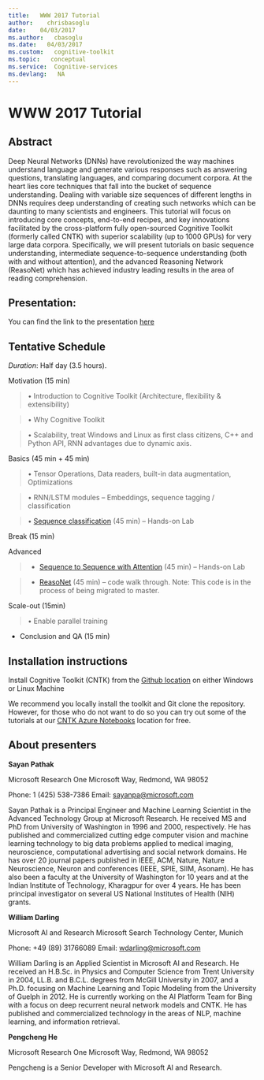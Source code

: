 ```yaml
---
title:   WWW 2017 Tutorial
author:    chrisbasoglu
date:    04/03/2017
ms.author:   cbasoglu
ms.date:   04/03/2017
ms.custom:   cognitive-toolkit
ms.topic:   conceptual
ms.service:  Cognitive-services
ms.devlang:   NA
---
```


# WWW 2017 Tutorial

## Abstract

Deep Neural Networks (DNNs) have revolutionized the way machines understand language and generate various responses such as answering questions, translating languages, and comparing document corpora. At the heart lies core techniques that fall into the bucket of sequence understanding. Dealing with variable size sequences of different lengths in DNNs requires deep understanding of creating such networks which can be daunting to many scientists and engineers. This tutorial will focus on introducing core concepts, end-to-end recipes, and key innovations facilitated by the cross-platform fully open-sourced Cognitive Toolkit (formerly called CNTK) with superior scalability (up to 1000 GPUs) for very large data corpora. Specifically, we will present tutorials on basic sequence understanding, intermediate sequence-to-sequence understanding (both with and without attention), and the advanced Reasoning Network (ReasoNet) which has achieved industry leading results in the area of reading comprehension.

## Presentation:
You can find the link to the presentation [here](https://cntk.ai/Tutorials/WWW2017/WWW_2017_CNTK_Tutorial_Language_and_sequence.pdf)

## Tentative Schedule

*Duration*: Half day (3.5 hours). 

Motivation (15 min)

> •	Introduction to Cognitive Toolkit (Architecture, flexibility & extensibility)

> •	Why Cognitive Toolkit 

> •	Scalability, treat Windows and Linux as first class citizens, C++ and Python API, RNN advantages due to dynamic axis.

Basics (45 min + 45 min)

> •	Tensor Operations, Data readers, built-in data augmentation, Optimizations 

> •	RNN/LSTM modules – Embeddings, sequence tagging / classification

> •	[Sequence classification](https://github.com/Microsoft/CNTK/blob/v2.0.beta15.0/Tutorials/CNTK_202_Language_Understanding.ipynb) (45 min) – Hands-on Lab

Break (15 min)

Advanced 

> *	[Sequence to Sequence with Attention](https://github.com/Microsoft/CNTK/blob/v2.0.beta15.0/Tutorials/CNTK_204_Sequence_To_Sequence.ipynb) (45 min) – Hands-on Lab

> *	[ReasoNet](https://github.com/Microsoft/CNTK/blob/penhe/reasonet_tutorial/Tutorials/CNTK_302_ReasoNet.ipynb) (45 min) – code walk through. Note: This code is in the process of being migrated to master.

Scale-out (15min)

> •	Enable parallel training

*	Conclusion and QA (15 min)



## Installation instructions

Install Cognitive Toolkit (CNTK) from the [Github location](./Setup-CNTK-on-your-machine.md) on either Windows or Linux Machine

We recommend you locally install the toolkit and Git clone the repository. However, for those who do not want to do so you can try out some of the tutorials at our [CNTK Azure Notebooks](http://notebooks.azure.com/cntk/libraries/tutorials) location for free. 

## About presenters

**Sayan Pathak**

Microsoft Research
One Microsoft Way, 
Redmond, WA 98052

Phone: 1 (425) 538-7386
Email: sayanpa@microsoft.com 

Sayan Pathak is a Principal Engineer and Machine Learning Scientist in the Advanced Technology Group at Microsoft Research. He received MS and PhD from University of Washington in 1996 and 2000, respectively.  He has published and commercialized cutting edge computer vision and machine learning technology to big data problems applied to medical imaging, neuroscience, computational advertising and social network domains. He has over 20 journal papers published in IEEE, ACM, Nature, Nature Neuroscience, Neuron and conferences (IEEE, SPIE, SIIM, Asonam). He has also been a faculty at the University of Washington for 10 years and at the Indian Institute of Technology, Kharagpur for over 4 years. He has been principal investigator on several US National Institutes of Health (NIH) grants. 

**William Darling** 

Microsoft AI and Research
Microsoft Search Technology Center, 
Munich

Phone: +49 (89) 31766089
Email: wdarling@microsoft.com 

William Darling is an Applied Scientist in Microsoft AI and Research. He received an H.B.Sc. in Physics and Computer Science from Trent University in 2004, LL.B. and B.C.L. degrees from McGill University in 2007, and a Ph.D. focusing on Machine Learning and Topic Modeling from the University of Guelph in 2012. He is currently working on the AI Platform Team for Bing with a focus on deep recurrent neural network models and CNTK.  He has published and commercialized technology in the areas of NLP, machine learning, and information retrieval.

**Pengcheng He**

Microsoft Research
One Microsoft Way, 
Redmond, WA 98052

Pengcheng is a Senior Developer with Microsoft AI and Research.

